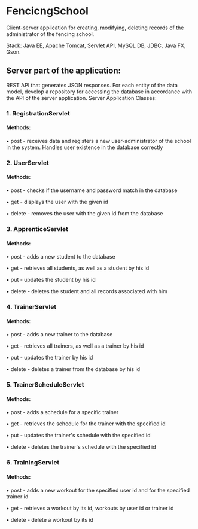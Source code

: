 # FencicngSchool

Client-server application for creating, modifying, deleting records of the administrator of the fencing school.

Stack: Java EE, Apache Tomcat, Servlet API, MySQL DB, JDBC, Java FX, Gson.

## Server part of the application:

REST API that generates JSON responses. For each entity of the data model, develop a repository for accessing the database in accordance with the API of the server application. Server Application Classes:
### 1. RegistrationServlet
#### Methods:
• post - receives data and registers a new user-administrator of the school in the system. Handles user existence in the database correctly
### 2. UserServlet
#### Methods:
• post - checks if the username and password match in the database

• get - displays the user with the given id

• delete - removes the user with the given id from the database
### 3. ApprenticeServlet
#### Methods:
• post - adds a new student to the database

• get - retrieves all students, as well as a student by his id

• put - updates the student by his id

• delete - deletes the student and all records associated with him
### 4. TrainerServlet
#### Methods:
• post - adds a new trainer to the database

• get - retrieves all trainers, as well as a trainer by his id

• put - updates the trainer by his id

• delete - deletes a trainer from the database by his id
### 5. TrainerScheduleServlet
#### Methods:
• post - adds a schedule for a specific trainer

• get - retrieves the schedule for the trainer with the specified id

• put - updates the trainer's schedule with the specified id

• delete - deletes the trainer's schedule with the specified id
### 6. TrainingServlet
#### Methods:
• post - adds a new workout for the specified user id and for the specified trainer id

• get - retrieves a workout by its id, workouts by user id or trainer id

• delete - delete a workout by its id

